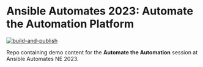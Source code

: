 # Ansible Automates 2023: Automate the Automation Platform

[![build-and-publish](https://github.com/pumphouse-p/aa-ne-2023/actions/workflows/build-and-publish.yml/badge.svg)](https://github.com/pumphouse-p/aa-ne-2023/actions/workflows/build-and-publish.yml)

Repo containing demo content for the **Automate the Automation** session at Ansible Automates NE 2023.